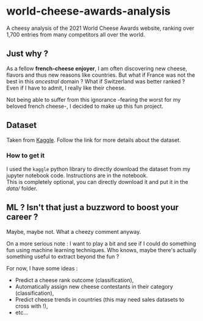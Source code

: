 # world-cheese-awards-analysis
A cheesy analysis of the 2021 World Cheese Awards website, ranking over 1,700 entries from many competitors all over the world.

## Just why ?
As a fellow **french-cheese enjoyer**, I am often discovering new cheese, flavors and thus new reasons like countries.
But what if France was not the best in this *ancestral* domain ? What if Switzerland was better ranked ? Even if I have to admit, I really like their cheese.  

Not being able to suffer from this ignorance -fearing the worst for my beloved french cheese-, I decided to make up this fun project.

## Dataset
Taken from [Kaggle](https://www.kaggle.com/datasets/ericsims/world-cheese-awards-worlds-cheesiest-dataset?select=world_cheese_awards_2021.csv). Follow the link for more details about the dataset.

### How to get it
I used the `kaggle` python library to directly download the dataset from my jupyter notebook code. Instructions are in the notebook.  
This is completely optional, you can directly download it and put it in the *data/* folder.


## ML ? Isn't that just a buzzword to boost your career ?
Maybe, maybe not. What a cheezy comment anyway.

On a more serious note : I want to play a bit and see if I could do something fun using machine learning techniques. Who knows, maybe there's actually something useful to extract beyond the fun ?  

For now, I have some ideas :
- Predict a cheese rank outcome (classification),
- Automatically assign new cheese contestants in their category (classification),
- Predict cheese trends in countries (this may need sales datasets to cross with !),
- etc...
